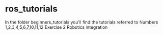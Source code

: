 # ros_tutorials
In the folder beginners_tutorials you'll find the tutorials referred to Numbers 1,2,3,4,5,6,7,10,11,12
Exercise 2 Robotics Integration

